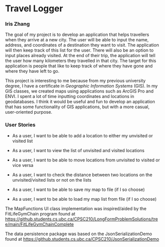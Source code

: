 # **Travel Logger**
### Iris Zhang

The goal of my project is to develop an application that helps travellers when they arrive at a new city. The user
will be able to input the name, address, and coordinates of a destination they want to visit. The application will 
then keep track of this list for the user. There will also be an option to input places already visited. At the end
of their trip, the application will tell the user how many kilometers they travelled in that city. The target for this
application is people that like to keep track of where they have gone and where they have left to go.

This project is interesting to me because from my previous university degree, I have a certificate in *Geographic 
Information Systems* (GIS). In my GIS classes, we created maps using applications such as ArcGIS Pro and ENVI. I spent a lot
of time inputting coordinates and locations in geodatabases. I think it would be useful and fun to develop an
application that has some functionality of GIS applications, but with a more casual, user-oriented purpose.

### User Stories

- As a user, I want to be able to add a location to either my unvisited or visited list
- As a user, I want to view the list of unvisited and visited locations
- As a user, I want to be able to move locations from unvisited to visited or vice versa
- As a user, I want to check the distance between two locations on the unvisited/visited lists or not on the lists

- As a user, I want to be able to save my map to file (if I so choose)
- As a user, I want to be able to load my map list from file (if I so choose)

The MapFunctions UI class implementation was inspired/aided by the FitLifeGymChain program found at 
https://github.students.cs.ubc.ca/CPSC210/LongFormProblemSolutions/tree/main/FitLifeGymChainComplete

The data persistence package was based on the JsonSerializationDemo found at
https://github.students.cs.ubc.ca/CPSC210/JsonSerializationDemo